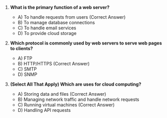 1. **What is the primary function of a web server?**
    - A) To handle requests from users (Correct Answer)
    - B) To manage database connections
    - C) To handle email services
    - D) To provide cloud storage

2. **Which protocol is commonly used by web servers to serve web pages to clients?**
    - A) FTP
    - B) HTTP/HTTPS (Correct Answer)
    - C) SMTP
    - D) SNMP

3. **(Select All That Apply) Which are uses for cloud computing?**
    - A) Storing data and files (Correct Answer)
    - B) Managing network traffic and handle network requests
    - C) Running virtual machines (Correct Answer)
    - D) Handling API requests
